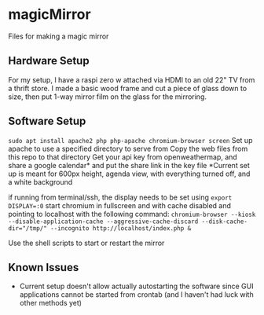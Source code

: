 # magicMirror
Files for making a magic mirror


## Hardware Setup
For my setup, I have a raspi zero w attached via HDMI to an old 22" TV from a thrift store. I made a basic wood frame and cut a piece of glass down to size, then put 1-way mirror film on the glass for the mirroring.

## Software Setup
`sudo apt install apache2 php php-apache chromium-browser screen`
Set up apache to use a specified directory to serve from
Copy the web files from this repo to that directory
Get your api key from openweathermap, and share a google calendar* and put the share link in the key file
*Current set up is meant for 600px height, agenda view, with everything turned off, and a white background

if running from terminal/ssh, the display needs to be set using `export DISPLAY=:0`
start chromium in fullscreen and with cache disabled and pointing to localhost with the following command:
`chromium-browser --kiosk --disable-application-cache --aggressive-cache-discard --disk-cache-dir="/tmp/" --incognito http://localhost/index.php &`

Use the shell scripts to start or restart the mirror


## Known Issues
 - Current setup doesn't allow actually autostarting the software since GUI applications cannot be started from crontab (and I haven't had luck with other methods yet)
